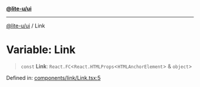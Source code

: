 [**@lite-u/ui**](../README.md)

***

[@lite-u/ui](../README.md) / Link

# Variable: Link

> `const` **Link**: `React.FC`\<`React.HTMLProps`\<`HTMLAnchorElement`\> & `object`\>

Defined in: [components/link/Link.tsx:5](https://github.com/lite-u/ui/blob/a3383afe980399ed13aacd297829ecf246b98c24/src/components/link/Link.tsx#L5)
